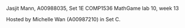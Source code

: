 Jasjit Mann, A00988035, Set 1E
COMP1536 MathGame lab 10, week 13

Hosted by Michelle Wan (A00987210) in Set C.
